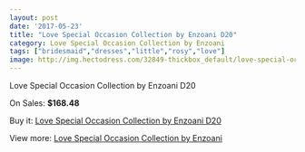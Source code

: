 ```yaml
---
layout: post
date: '2017-05-23'
title: "Love Special Occasion Collection by Enzoani D20"
category: Love Special Occasion Collection by Enzoani
tags: ["bridesmaid","dresses","little","rosy","love"]
image: http://img.hectodress.com/32849-thickbox_default/love-special-occasion-collection-by-enzoani-d20.jpg
---
```

Love Special Occasion Collection by Enzoani D20

On Sales: **$168.48**
<a href="https://www.hectodress.com/love-special-occasion-collection-by-enzoani/15062-love-special-occasion-collection-by-enzoani-d20.html"><amp-img layout="responsive" width="600" height="600" src="//img.hectodress.com/32849-thickbox_default/love-special-occasion-collection-by-enzoani-d20.jpg" alt="Love Special Occasion Collection by Enzoani D20 0" /></a>
<a href="https://www.hectodress.com/love-special-occasion-collection-by-enzoani/15062-love-special-occasion-collection-by-enzoani-d20.html"><amp-img layout="responsive" width="600" height="600" src="//img.hectodress.com/32850-thickbox_default/love-special-occasion-collection-by-enzoani-d20.jpg" alt="Love Special Occasion Collection by Enzoani D20 1" /></a>

Buy it: [Love Special Occasion Collection by Enzoani D20](https://www.hectodress.com/love-special-occasion-collection-by-enzoani/15062-love-special-occasion-collection-by-enzoani-d20.html "Love Special Occasion Collection by Enzoani D20")

View more: [Love Special Occasion Collection by Enzoani](https://www.hectodress.com/270-love-special-occasion-collection-by-enzoani "Love Special Occasion Collection by Enzoani")